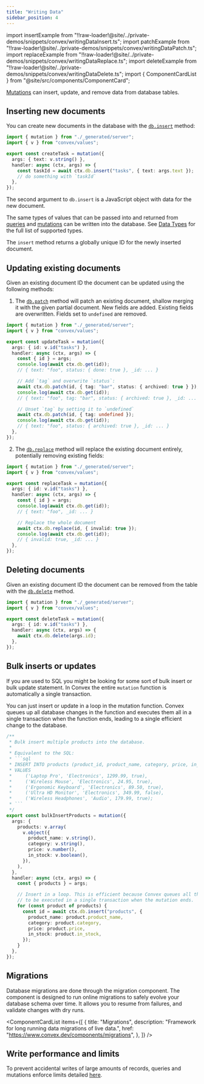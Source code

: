 ```yaml
---
title: "Writing Data"
sidebar_position: 4
---
```


import insertExample from "!!raw-loader!@site/../private-demos/snippets/convex/writingDataInsert.ts";
import patchExample from "!!raw-loader!@site/../private-demos/snippets/convex/writingDataPatch.ts";
import replaceExample from "!!raw-loader!@site/../private-demos/snippets/convex/writingDataReplace.ts";
import deleteExample from "!!raw-loader!@site/../private-demos/snippets/convex/writingDataDelete.ts";
import { ComponentCardList } from "@site/src/components/ComponentCard";

[Mutations](/docs/functions/mutation-functions.mdx) can insert, update, and
remove data from database tables.

## Inserting new documents

You can create new documents in the database with the
[`db.insert`](/api/interfaces/server.GenericDatabaseWriter#insert) method:


```typescript
import { mutation } from "./_generated/server";
import { v } from "convex/values";

export const createTask = mutation({
  args: { text: v.string() },
  handler: async (ctx, args) => {
    const taskId = await ctx.db.insert("tasks", { text: args.text });
    // do something with `taskId`
  },
});

```


The second argument to `db.insert` is a JavaScript object with data for the new
document.

The same types of values that can be passed into and returned from
[queries](/docs/functions/query-functions.mdx) and
[mutations](/docs/functions/mutation-functions.mdx) can be written into the
database. See [Data Types](/docs/database/types.md) for the full list of
supported types.

The `insert` method returns a globally unique ID for the newly inserted
document.

## Updating existing documents

Given an existing document ID the document can be updated using the following
methods:

1. The [`db.patch`](/api/interfaces/server.GenericDatabaseWriter#patch) method
   will patch an existing document, shallow merging it with the given partial
   document. New fields are added. Existing fields are overwritten. Fields set
   to `undefined` are removed.


```typescript
import { mutation } from "./_generated/server";
import { v } from "convex/values";

export const updateTask = mutation({
  args: { id: v.id("tasks") },
  handler: async (ctx, args) => {
    const { id } = args;
    console.log(await ctx.db.get(id));
    // { text: "foo", status: { done: true }, _id: ... }

    // Add `tag` and overwrite `status`:
    await ctx.db.patch(id, { tag: "bar", status: { archived: true } });
    console.log(await ctx.db.get(id));
    // { text: "foo", tag: "bar", status: { archived: true }, _id: ... }

    // Unset `tag` by setting it to `undefined`
    await ctx.db.patch(id, { tag: undefined });
    console.log(await ctx.db.get(id));
    // { text: "foo", status: { archived: true }, _id: ... }
  },
});

```


2. The [`db.replace`](/api/interfaces/server.GenericDatabaseWriter#replace)
   method will replace the existing document entirely, potentially removing
   existing fields:


```typescript
import { mutation } from "./_generated/server";
import { v } from "convex/values";

export const replaceTask = mutation({
  args: { id: v.id("tasks") },
  handler: async (ctx, args) => {
    const { id } = args;
    console.log(await ctx.db.get(id));
    // { text: "foo", _id: ... }

    // Replace the whole document
    await ctx.db.replace(id, { invalid: true });
    console.log(await ctx.db.get(id));
    // { invalid: true, _id: ... }
  },
});

```


## Deleting documents

Given an existing document ID the document can be removed from the table with
the [`db.delete`](/api/interfaces/server.GenericDatabaseWriter#delete) method.


```typescript
import { mutation } from "./_generated/server";
import { v } from "convex/values";

export const deleteTask = mutation({
  args: { id: v.id("tasks") },
  handler: async (ctx, args) => {
    await ctx.db.delete(args.id);
  },
});

```


## Bulk inserts or updates

If you are used to SQL you might be looking for some sort of bulk insert or bulk
update statement. In Convex the entire `mutation` function is automatically a
single transaction.

You can just insert or update in a loop in the mutation function. Convex queues
up all database changes in the function and executes them all in a single
transaction when the function ends, leading to a single efficient change to the
database.

````typescript
/**
 * Bulk insert multiple products into the database.
 *
 * Equivalent to the SQL:
 * ```sql
 * INSERT INTO products (product_id, product_name, category, price, in_stock)
 * VALUES
 *     ('Laptop Pro', 'Electronics', 1299.99, true),
 *     ('Wireless Mouse', 'Electronics', 24.95, true),
 *     ('Ergonomic Keyboard', 'Electronics', 89.50, true),
 *     ('Ultra HD Monitor', 'Electronics', 349.99, false),
 *     ('Wireless Headphones', 'Audio', 179.99, true);
 * ```
 */
export const bulkInsertProducts = mutation({
  args: {
    products: v.array(
      v.object({
        product_name: v.string(),
        category: v.string(),
        price: v.number(),
        in_stock: v.boolean(),
      }),
    ),
  },
  handler: async (ctx, args) => {
    const { products } = args;

    // Insert in a loop. This is efficient because Convex queues all the changes
    // to be executed in a single transaction when the mutation ends.
    for (const product of products) {
      const id = await ctx.db.insert("products", {
        product_name: product.product_name,
        category: product.category,
        price: product.price,
        in_stock: product.in_stock,
      });
    }
  },
});
````

## Migrations

Database migrations are done through the migration component. The component is
designed to run online migrations to safely evolve your database schema over
time. It allows you to resume from failures, and validate changes with dry runs.

<ComponentCardList
  items={[
    {
      title: "Migrations",
      description: "Framework for long running data migrations of live data.",
      href: "https://www.convex.dev/components/migrations",
    },
  ]}
/>

## Write performance and limits

To prevent accidental writes of large amounts of records, queries and mutations
enforce limits detailed [here](/docs/production/state/limits.mdx#transactions).
